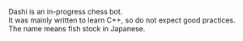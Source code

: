Dashi is an in-progress chess bot.   
It was mainly written to learn C++, so do not expect good practices.  
The name means fish stock in Japanese.  
